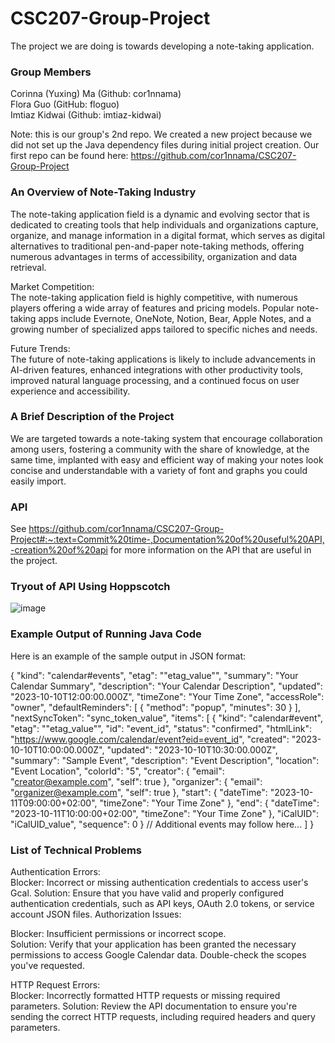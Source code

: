 # CSC207-Group-Project
The project we are doing is towards developing a note-taking application.

### Group Members
Corinna (Yuxing) Ma (Github: cor1nnama) \
Flora Guo (GitHub: floguo)\
Imtiaz Kidwai (Github: imtiaz-kidwai)

Note: this is our group's 2nd repo. We created a new project because we did not set up the Java dependency files during initial project creation.
Our first repo can be found here: https://github.com/cor1nnama/CSC207-Group-Project

### An Overview of Note-Taking Industry

The note-taking application field is a dynamic and evolving sector that is dedicated to creating tools that help
individuals and organizations capture, organize, and manage information in a digital format, which serves as digital 
alternatives to traditional pen-and-paper note-taking methods, offering numerous 
advantages in terms of accessibility, organization and data retrieval.

Market Competition:\
The note-taking application field is highly competitive, with numerous players offering a wide array of features and 
pricing models. Popular note-taking apps include Evernote, OneNote, Notion, Bear, Apple Notes, and a growing number of 
specialized apps tailored to specific niches and needs.

Future Trends:\
The future of note-taking applications is likely to include advancements in AI-driven features, enhanced integrations 
with other productivity tools, improved natural language processing, and a continued focus on user experience and 
accessibility.

### A Brief Description of the Project
We are targeted towards a note-taking system that encourage collaboration among users, fostering a community with the
share of knowledge, at the same time, implanted with easy and efficient way of making your notes look concise and 
understandable with a variety of font and graphs you could easily import.

### API
See https://github.com/cor1nnama/CSC207-Group-Project#:~:text=Commit%20time-,Documentation%20of%20useful%20API,-creation%20of%20api
for more information on the API that are useful in the project.

### Tryout of API Using Hoppscotch
![image](https://github.com/floguo/CSC207-Week3-API/assets/144290310/6635df25-3670-4920-9f86-e20e39f50315)


### Example Output of Running Java Code
Here is an example of the sample output in JSON format:

{
  "kind": "calendar#events",
  "etag": "\"etag_value\"",
  "summary": "Your Calendar Summary",
  "description": "Your Calendar Description",
  "updated": "2023-10-10T12:00:00.000Z",
  "timeZone": "Your Time Zone",
  "accessRole": "owner",
  "defaultReminders": [
    {
      "method": "popup",
      "minutes": 30
    }
  ],
  "nextSyncToken": "sync_token_value",
  "items": [
    {
      "kind": "calendar#event",
      "etag": "\"etag_value\"",
      "id": "event_id",
      "status": "confirmed",
      "htmlLink": "https://www.google.com/calendar/event?eid=event_id",
      "created": "2023-10-10T10:00:00.000Z",
      "updated": "2023-10-10T10:30:00.000Z",
      "summary": "Sample Event",
      "description": "Event Description",
      "location": "Event Location",
      "colorId": "5",
      "creator": {
        "email": "creator@example.com",
        "self": true
      },
      "organizer": {
        "email": "organizer@example.com",
        "self": true
      },
      "start": {
        "dateTime": "2023-10-11T09:00:00+02:00",
        "timeZone": "Your Time Zone"
      },
      "end": {
        "dateTime": "2023-10-11T10:00:00+02:00",
        "timeZone": "Your Time Zone"
      },
      "iCalUID": "iCalUID_value",
      "sequence": 0
    }
    // Additional events may follow here...
  ]
}


### List of Technical Problems
Authentication Errors:\
Blocker: Incorrect or missing authentication credentials to access user's Gcal.
Solution: Ensure that you have valid and properly configured authentication credentials, such as API keys, OAuth 2.0 tokens, or service account JSON files.
Authorization Issues:

Blocker: Insufficient permissions or incorrect scope.\
Solution: Verify that your application has been granted the necessary permissions to access Google Calendar data. Double-check the scopes you've requested.

HTTP Request Errors:\
Blocker: Incorrectly formatted HTTP requests or missing required parameters.
Solution: Review the API documentation to ensure you're sending the correct HTTP requests, including required headers and query parameters.
